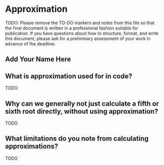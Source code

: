 # Approximation

TODO: Please remove the TO-DO markers and notes from this file
so that the final document is written in a professional fashion
suitable for publication. If you have questions about how to
structure, format, and write this document, please ask for a
preliminary assessment of your work in advance of the deadline.

## Add Your Name Here

## What is approximation used for in code? 

TODO

## Why can we generally not just calculate a fifth or sixth root directly, without using approximation?

TODO

## What limitations do you note from calculating approximations?

TODO


